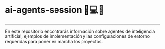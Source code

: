 # ai-agents-session 🧠💻🤖
-----------------------------------
En este repositorio encontrarás información sobre agentes de inteligencia artificial, ejemplos de implementación y las configuraciones de entorno requeridas para poner en marcha los proyectos.
